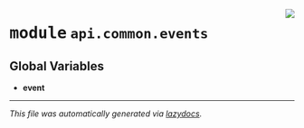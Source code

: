 <!-- markdownlint-disable -->

<a href="https://github.com/switchcollab/Switch-Bots-Python-Library/tree/main/src/switch/api/common/events/__init__.py#L0"><img align="right" src="https://img.shields.io/badge/-source-cccccc?style=flat-square"/></a>

# <kbd>module</kbd> `api.common.events`




**Global Variables**
---------------
- **event**




---

_This file was automatically generated via [lazydocs](https://github.com/ml-tooling/lazydocs)._
